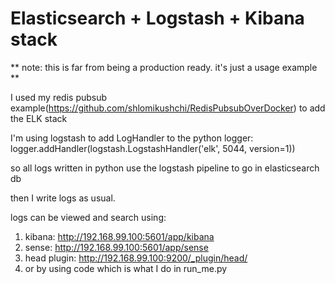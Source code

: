 # Elasticsearch + Logstash + Kibana stack
** note: this is far from being a production ready. it's just a usage example ** 

I used my redis pubsub example(https://github.com/shlomikushchi/RedisPubsubOverDocker) to add the ELK stack

I'm using logstash to add LogHandler to the python logger:
logger.addHandler(logstash.LogstashHandler('elk', 5044, version=1))

so all logs written in python use the logstash pipeline to go in elasticsearch db

then I write logs as usual.

logs can be viewed and search using:
1. kibana: http://192.168.99.100:5601/app/kibana
2. sense: http://192.168.99.100:5601/app/sense
3. head plugin: http://192.168.99.100:9200/_plugin/head/
4. or by using code which is what I do in run_me.py

